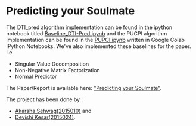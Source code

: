 # Predicting your Soulmate

The DTI_pred algorithm implementation can be found in the ipython notebook titled [Baseline_DTI-Pred.ipynb](https://github.com/devishi/CF_Project/blob/master/Baseline_DTI_Pred.ipynb) and the PUCPI algorithm implementation can be found in the [PUPCI.ipynb](https://github.com/devishi/CF_Project/blob/master/PUCPI.ipynb) written in Google Colab IPython Notebooks.
We've also implemented these baselines for the paper. i.e.
- Singular Value Decomposition
- Non-Negative Matrix Factorization
- Normal Predictor


The Paper/Report is available here: ["Predicting your Soulmate"](https://github.com/devishi/CF_Project/blob/master/CF_ProjectReport.pdf).



The project has been done by :
- [Akarsha Sehwag(2015010)](https://github.com/aksh98) and 
- [Devishi Kesar(2015024)](https://github.com/devishi).
